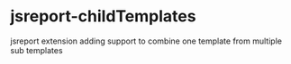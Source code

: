 # jsreport-childTemplates
jsreport extension adding support to combine one template from multiple sub templates
